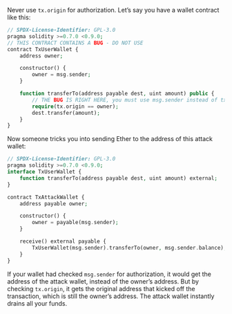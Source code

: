 Never use `tx.origin` for authorization. Let’s say you have a wallet contract like this:
```php
// SPDX-License-Identifier: GPL-3.0
pragma solidity >=0.7.0 <0.9.0;
// THIS CONTRACT CONTAINS A BUG - DO NOT USE
contract TxUserWallet {
    address owner;

    constructor() {
        owner = msg.sender;
    }

    function transferTo(address payable dest, uint amount) public {
        // THE BUG IS RIGHT HERE, you must use msg.sender instead of tx.origin
        require(tx.origin == owner);
        dest.transfer(amount);
    }
}
```
Now someone tricks you into sending Ether to the address of this attack wallet:
```php
// SPDX-License-Identifier: GPL-3.0
pragma solidity >=0.7.0 <0.9.0;
interface TxUserWallet {
    function transferTo(address payable dest, uint amount) external;
}

contract TxAttackWallet {
    address payable owner;

    constructor() {
        owner = payable(msg.sender);
    }

    receive() external payable {
        TxUserWallet(msg.sender).transferTo(owner, msg.sender.balance);
    }
}
```

If your wallet had checked `msg.sender` for authorization, it would get the address of the attack wallet, instead of the owner’s address. But by checking `tx.origin`, it gets the original address that kicked off the transaction, which is still the owner’s address. The attack wallet instantly drains all your funds.